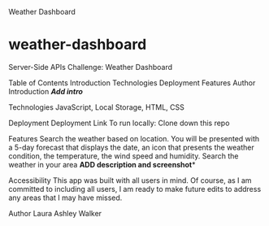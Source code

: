 Weather Dashboard
# weather-dashboard
Server-Side APIs Challenge: Weather Dashboard


Table of Contents
Introduction
Technologies
Deployment
Features
Author
Introduction
***Add intro***
 

Technologies
JavaScript, Local Storage, HTML, CSS
 

Deployment
Deployment Link
To run locally:
Clone down this repo

Features
Search the weather based on location.
You will be presented with a 5-day forecast that displays the date, an icon that presents the weather condition, the temperature, the wind speed and humidity. 
Search the weather in your area
**ADD description and screenshot***
 
Accessibility
This app was built with all users in mind. Of course, as I am committed to including all users, I am ready to make future edits to address any areas that I may have missed.

Author
Laura Ashley Walker

